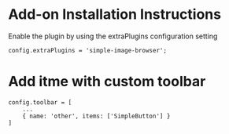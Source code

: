 # Add-on Installation Instructions
Enable the plugin by using the extraPlugins configuration setting
```
config.extraPlugins = 'simple-image-browser';
```

#  Add itme with custom toolbar
```
config.toolbar = [
	...
	{ name: 'other', items: ['SimpleButton'] }
]
```
